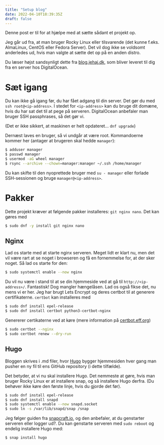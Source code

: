 ```yaml
---
title: "Setup blog"
date: 2022-04-10T18:39:35Z
draft: false
---
```


Denne post er til for at hjælpe med at sætte sådant et projekt op.

Jeg går ud fra, at man bruger Rocky Linux eller tilsvarende (det kunne f.eks. AlmaLinux, CentOS eller Fedora Server). Det vil dog ikke se voldsomt anderledes ud, hvis man valgte at sætte det op på en anden distro.

Du læser højst sandsynligt dette fra [blog.jehaj.dk](https://blog.jehaj.dk/), som bliver leveret til dig fra en server hos DigitalOcean.

# Sæt igang
Du kan ikke gå igang før, du har fået adgang til din server. Det gør du med `ssh root@<ip-address>`. I stedet for `<ip-address>` kan du bruge dit domæne, hvis du har sat det til at pege på serveren. DigitalOcean anbefaler man bruger SSH passphrases, så det gør vi.

(Det er ikke sikkert, at maskinen er helt opdateret... `dnf upgrade`)

Dernæst laves en bruger, så vi undgår at være root. Kommandoerne kommer her (antager at brugeren skal hedde `manager`):
```bash
$ adduser manager
$ passwd manager
$ usermod -aG wheel manager
$ rsync --archive --chown=manager:manager ~/.ssh /home/manager
```
Du kan skifte til den nyoprettede bruger med `su - manager` eller forlade SSH-sessionen og bruge `manager@<ip-address>`.

# Pakker
Dette projekt kræver at følgende pakker installeres: `git nginx nano`. Det kan gøres med
```bash
$ sudo dnf -y install git nginx nano
```

## Nginx
Lad os starte med at starte nginx serveren. Meget lidt er klart nu, men det vil være rart at se noget i browseren og få en fornemmelse for, at der sker noget. Så lad os starte for den:

```bash
$ sudo systemctl enable --now nginx
```

Du vil nu være i stand til at se din hjemmeside ved at gå til `http://<ip-address>/`. Fantastisk! Dog mangler hængelåsen. Lad os også fikse det, nu mens vi er her. Jeg har brugt Lets Encrypt og deres certbot til at generere certifikaterne. `certbot` kan installeres med

```bash
$ sudo dnf install epel-release
$ sudo dnf install certbot python3-certbot-nginx
```

Genererer certikaterne ved at køre (mere information på [certbot.eff.org](https://certbot.eff.org/instructions?ws=nginx&os=centosrhel8))

```bash
$ sudo certbot --nginx
$ sudo certbot renew --dry-run
```

## Hugo
Bloggen skrives i .md filer, hvor [Hugo](https://gohugo.io/) bygger hjemmesiden hver gang man pusher en ny fil til ens GitHub repository (i dette tilfælde).

Det betyder, at vi nu skal installere Hugo. Det nemmeste at gøre, hvis man bruger Rocky Linux er at installere snap, og så installere Hugo derfra. (Du behøver ikke køre den første linje, hvis du gjorde det før).

```bash
$ sudo dnf install epel-release
$ sudo dnf install snapd
$ sudo systemctl enable --now snapd.socket
$ sudo ln -s /var/lib/snapd/snap /snap
```

Jeg følger guiden fra [snapcraft.io](https://snapcraft.io/docs/installing-snap-on-rocky), og den anbefaler, at du genstarter serveren eller logger ud?. Du kan genstarte serveren med `sudo reboot` og endelig installere Hugo med:

```bash
$ snap install hugo
```
